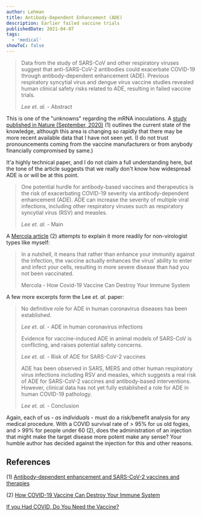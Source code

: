 ```yaml
---
author: Lehman
title: Antibody-Dependent Enhancement (ADE)
description: Earlier failed vaccine trials
publishedDate: 2021-04-07
tags:
  - 'medical'
showToC: false
---
```


> Data from the study of SARS-CoV and other respiratory viruses suggest that anti-SARS-CoV-2 antibodies could exacerbate COVID-19 through antibody-dependent enhancement (ADE). Previous respiratory syncytial virus and dengue virus vaccine studies revealed human clinical safety risks related to ADE, resulting in failed vaccine trials.
>
> _Lee et. al._ - Abstract

This is one of the "unknowns" regarding the mRNA inoculations. A [study published in Nature (September, 2020)](https://www.nature.com/articles/s41564-020-00789-5) (1) outlines the current state of the knowledge, although this area is changing so rapidly that there may be more recent available data that I have not seen yet. (I do not trust pronouncements coming from the vaccine manufacturers or from anybody financially compromised by same.)

It'a highly technical paper, and I do not claim a full understanding here, but the tone of the article suggests that we really don't know how widespread ADE is or will be at this point.

> One potential hurdle for antibody-based vaccines and therapeutics is the risk of exacerbating COVID-19 severity via antibody-dependent enhancement (ADE). ADE can increase the severity of multiple viral infections, including other respiratory viruses such as respiratory syncytial virus (RSV) and measles.
>
> _Lee et. al._ - Main

A [Mercola article](https://www.lewrockwell.com/2020/11/joseph-mercola/how-covid-19-vaccine-can-destroy-your-immune-system/) (2) attempts to explain it more readily for non-virologist types like myself:

> In a nutshell, it means that rather than enhance your immunity against the infection, the vaccine actually enhances the virus’ ability to enter and infect your cells, resulting in more severe disease than had you not been vaccinated.
>
> Mercola - How Covid-19 Vaccine Can Destroy Your Immune System

A few more excerpts form the Lee _et. al._ paper:

> No definitive role for ADE in human coronavirus diseases has been established.
>
> _Lee et. al._ - ADE in human coronavirus infections
>
> Evidence for vaccine-induced ADE in animal models of SARS-CoV is conflicting, and raises potential safety concerns.
>
> _Lee et. al._ - Risk of ADE for SARS-CoV-2 vaccines
>
> ADE has been observed in SARS, MERS and other human respiratory virus infections including RSV and measles, which suggests a real risk of ADE for SARS-CoV-2 vaccines and antibody-based interventions. However, clinical data has not yet fully established a role for ADE in human COVID-19 pathology.
>
> _Lee et. al._ - Conclusion

Again, each of us - _as individuals_ - must do a risk/benefit analysis for any medical procedure. With a COVID survival rate of > 95% for us old fogies, and > 99% for people under 60 (2), does the administration of an injection that might make the target disease more potent make any sense? Your humble author has decided against the injection for this and other reasons.

## References

(1) [Antibody-dependent enhancement and SARS-CoV-2 vaccines and therapies](https://www.nature.com/articles/s41564-020-00789-5)

(2) [How COVID-19 Vaccine Can Destroy Your Immune System](https://www.lewrockwell.com/2020/11/joseph-mercola/how-covid-19-vaccine-can-destroy-your-immune-system/)

[If you Had COVID, Do You Need the Vaccine?](https://www.aier.org/article/if-you-had-covid-do-you-need-the-vaccine/)
